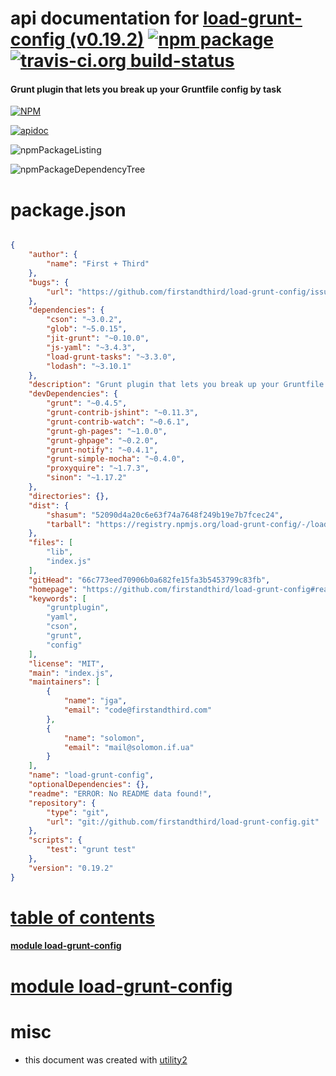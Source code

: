 # api documentation for  [load-grunt-config (v0.19.2)](https://github.com/firstandthird/load-grunt-config#readme)  [![npm package](https://img.shields.io/npm/v/npmdoc-load-grunt-config.svg?style=flat-square)](https://www.npmjs.org/package/npmdoc-load-grunt-config) [![travis-ci.org build-status](https://api.travis-ci.org/npmdoc/node-npmdoc-load-grunt-config.svg)](https://travis-ci.org/npmdoc/node-npmdoc-load-grunt-config)
#### Grunt plugin that lets you break up your Gruntfile config by task

[![NPM](https://nodei.co/npm/load-grunt-config.png?downloads=true)](https://www.npmjs.com/package/load-grunt-config)

[![apidoc](https://npmdoc.github.io/node-npmdoc-load-grunt-config/build/screenCapture.buildNpmdoc.browser._2Fhome_2Ftravis_2Fbuild_2Fnpmdoc_2Fnode-npmdoc-load-grunt-config_2Ftmp_2Fbuild_2Fapidoc.html.png)](https://npmdoc.github.io/node-npmdoc-load-grunt-config/build/apidoc.html)

![npmPackageListing](https://npmdoc.github.io/node-npmdoc-load-grunt-config/build/screenCapture.npmPackageListing.svg)

![npmPackageDependencyTree](https://npmdoc.github.io/node-npmdoc-load-grunt-config/build/screenCapture.npmPackageDependencyTree.svg)



# package.json

```json

{
    "author": {
        "name": "First + Third"
    },
    "bugs": {
        "url": "https://github.com/firstandthird/load-grunt-config/issues"
    },
    "dependencies": {
        "cson": "~3.0.2",
        "glob": "~5.0.15",
        "jit-grunt": "~0.10.0",
        "js-yaml": "~3.4.3",
        "load-grunt-tasks": "~3.3.0",
        "lodash": "~3.10.1"
    },
    "description": "Grunt plugin that lets you break up your Gruntfile config by task",
    "devDependencies": {
        "grunt": "~0.4.5",
        "grunt-contrib-jshint": "~0.11.3",
        "grunt-contrib-watch": "~0.6.1",
        "grunt-gh-pages": "~1.0.0",
        "grunt-ghpage": "~0.2.0",
        "grunt-notify": "~0.4.1",
        "grunt-simple-mocha": "~0.4.0",
        "proxyquire": "~1.7.3",
        "sinon": "~1.17.2"
    },
    "directories": {},
    "dist": {
        "shasum": "52090d4a20c6e63f74a7648f249b19e7b7fcec24",
        "tarball": "https://registry.npmjs.org/load-grunt-config/-/load-grunt-config-0.19.2.tgz"
    },
    "files": [
        "lib",
        "index.js"
    ],
    "gitHead": "66c773eed70906b0a682fe15fa3b5453799c83fb",
    "homepage": "https://github.com/firstandthird/load-grunt-config#readme",
    "keywords": [
        "gruntplugin",
        "yaml",
        "cson",
        "grunt",
        "config"
    ],
    "license": "MIT",
    "main": "index.js",
    "maintainers": [
        {
            "name": "jga",
            "email": "code@firstandthird.com"
        },
        {
            "name": "solomon",
            "email": "mail@solomon.if.ua"
        }
    ],
    "name": "load-grunt-config",
    "optionalDependencies": {},
    "readme": "ERROR: No README data found!",
    "repository": {
        "type": "git",
        "url": "git://github.com/firstandthird/load-grunt-config.git"
    },
    "scripts": {
        "test": "grunt test"
    },
    "version": "0.19.2"
}
```



# <a name="apidoc.tableOfContents"></a>[table of contents](#apidoc.tableOfContents)

#### [module load-grunt-config](#apidoc.module.load-grunt-config)



# <a name="apidoc.module.load-grunt-config"></a>[module load-grunt-config](#apidoc.module.load-grunt-config)



# misc
- this document was created with [utility2](https://github.com/kaizhu256/node-utility2)
